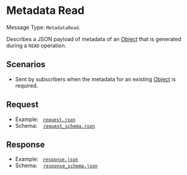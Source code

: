 # Metadata Read

Message Type: `MetadataRead`.

Describes a JSON payload of metadata of an [Object](https://github.com/JiscRDSS/rdss-canonical-data-model/tree/1.0.0/properties/Object) that is generated during a `READ` operation.

## Scenarios

- Sent by subscribers when the metadata for an existing [Object](https://github.com/JiscRDSS/rdss-canonical-data-model/tree/1.0.0/properties/Object) is required.

## Request

- Example:&nbsp;&nbsp;&nbsp;[`request.json`](request.json)
- Schema:&nbsp;&nbsp;&nbsp;&nbsp;[`request_schema.json`](request_schema.json)

## Response

- Example:&nbsp;&nbsp;&nbsp;[`response.json`](response.json)
- Schema:&nbsp;&nbsp;&nbsp;&nbsp;[`response_schema.json`](response_schema.json)

